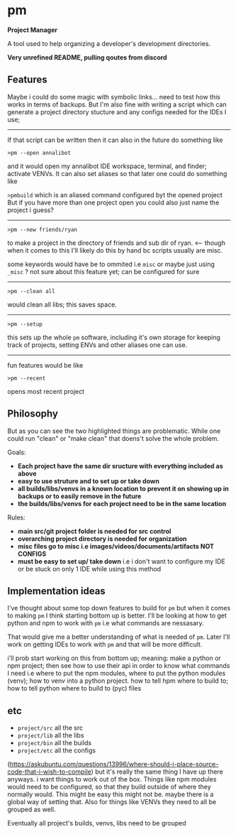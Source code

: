 
# pm

__Project Manager__

A tool used to help organizing a developer's development directories.

**Very unrefined README, pulling qoutes from discord**

## Features

Maybe i could do some magic with symbolic links...  need to test how this
works in terms of backups. But I'm also fine with writing a script which can
generate a project directory stucture and any configs needed for the IDEs I
use;

-----

If that script can be written then it can also in the future do something
like

`>pm --open annalibot`

and it would open my annalibot IDE workspace, terminal, and finder; activate
VENVs. It can also set aliases so that later one could do something like

`>pmbuild` which is an aliased command configured byt the opened project But
if you have more than one project open you could also just name the project i
guess?

-----

`>pm --new friends/ryan`

to make a project in the directory of friends and sub dir of ryan. <-- though
when it comes to this I'll likely do this by hand bc scripts usually are
misc.

some keywords would have be to ommited i.e `misc` or maybe just using
`_misc` ? not sure about this feature yet; can be configured for sure

-----

`>pm --clean all`

would clean all libs; this saves space.

-----

`>pm --setup`

this sets up the whole `pm` software, including it's own storage for keeping
track of projects, setting ENVs and other aliases one can use.

-----

fun features would be like

`>pm --recent`

opens most recent project

## Philosophy

But as you can see the two highlighted things are problematic. While one could
run "clean" or "make clean" that doens't solve the whole problem.

Goals:
- **Each project have the same dir sructure with everything included as
    above**
- **easy to use struture and to set up or take down**
- **all builds/libs/venvs in a known location to prevent it on showing up in
    backups or to easily remove in the future**
- **the builds/libs/venvs for each project need to be in the same location**

Rules:
- **main src/git project folder is needed for src control**
- **overarching project directory is needed for organization**
- **misc files go to misc i.e images/videos/documents/artifacts NOT CONFIGS**
- **must be easy to set up/ take down** i.e i don't want to configure my IDE
    or be stuck on only 1 IDE while using this method


## Implementation ideas

I've thought about some top down features to build for `pm` but when it comes
to making `pm` I think starting bottom up is better. I'll be looking at how
to get python and npm to work with `pm` i.e what commands are nessasary.

That would give me a better understanding of what is needed of `pm`. Later
I'll work on getting IDEs to work with `pm` and that will be more difficult.

i'll prob start working on this from bottom up; meaning: make a python or npm
project; then see how to use their api in order to know what commands I need
i.e where to put the npm modules, where to put the python modules (venv); how
to venv into a python project. how to tell hpm where to build to; how to tell
python where to build to (pyc) files

## etc

- `project/src` all the src
- `project/lib` all the libs
- `project/bin` all the builds
- `project/etc` all the configs

(https://askubuntu.com/questions/13996/where-should-i-place-source-code-that-i-wish-to-compile)
but it's really the same thing I have up there anyways. i want things to work
out of the box. Things like npm modules would need to be configured, so that
they build outside of where they normally would. This might be easy this
might not be. maybe there is a global way of setting that. Also for things
like VENVs they need to all be grouped as well.

Eventually all project's builds, venvs, libs need to be grouped
